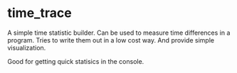 # time_trace 

A simple time statistic builder.
Can be used to measure time differences in a program.
Tries to write them out in a low cost way. 
And provide simple visualization.

Good for getting quick statisics in the console.
